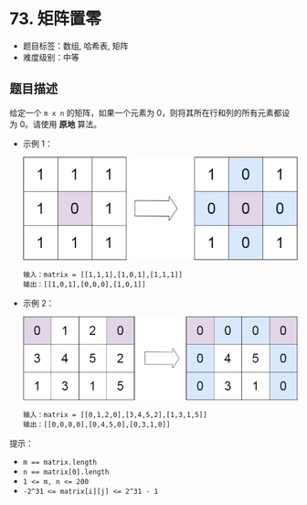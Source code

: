 # 73. 矩阵置零

- 题目标签：数组, 哈希表, 矩阵
- 难度级别：中等

## 题目描述

给定一个 `m x n` 的矩阵，如果一个元素为 0，则将其所在行和列的所有元素都设为 0。请使用 **原地** 算法。

- 示例 1：

  ![示例1](./images/mat1.jpeg)

  ```txt
  输入：matrix = [[1,1,1],[1,0,1],[1,1,1]]
  输出：[[1,0,1],[0,0,0],[1,0,1]]
  ```

- 示例 2：

  ![示例2](./images/mat2.jpeg)

  ```txt
  输入：matrix = [[0,1,2,0],[3,4,5,2],[1,3,1,5]]
  输出：[[0,0,0,0],[0,4,5,0],[0,3,1,0]]
  ```

提示：

- `m == matrix.length`
- `n == matrix[0].length`
- `1 <= m, n <= 200`
- `-2^31 <= matrix[i][j] <= 2^31 - 1`
